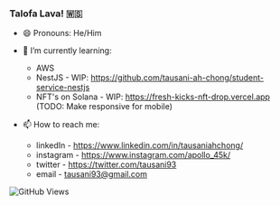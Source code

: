 ### Talofa Lava! 🇼🇸

- 😄 Pronouns: He/Him

- 🌱 I’m currently learning: 

  - AWS
  - NestJS - WIP: https://github.com/tausani-ah-chong/student-service-nestjs
  - NFT's on Solana - WIP: https://fresh-kicks-nft-drop.vercel.app (TODO: Make responsive for mobile)

- 📫 How to reach me: 

  - linkedIn - https://www.linkedin.com/in/tausaniahchong/
  - instagram - https://www.instagram.com/apollo_45k/
  - twitter - https://twitter.com/tausani93
  - email - tausani93@gmail.com

![GitHub Views](https://komarev.com/ghpvc/?username=tausani-ah-chong)


<!--

- 🌱 I’m currently learning ...
- 👯 I’m looking to collaborate on ...
- 🤔 I’m looking for help with ...
- 💬 Ask me about ...
- 📫 How to reach me: ...
- ⚡ Fun fact: ...

-->
